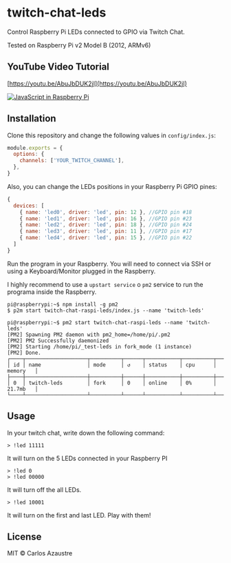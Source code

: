 # twitch-chat-leds

Control Raspberry Pi LEDs connected to GPIO via Twitch Chat.

Tested on Raspberry Pi v2 Model B (2012, ARMv6)

## YouTube Video Tutorial
[https://youtu.be/AbuJbDUK2jI](https://youtu.be/AbuJbDUK2jI)

[![JavaScript in Raspberry Pi](https://user-images.githubusercontent.com/650752/125165431-1f842f80-e197-11eb-9935-2b192f790451.png)](https://youtu.be/AbuJbDUK2jI)


## Installation

Clone this repository and change the following values in `config/index.js`:

```js
module.exports = {
  options: {
    channels: ['YOUR_TWITCH_CHANNEL'],
  },
}
```

Also, you can change the LEDs positions in your Raspberry Pi GPIO pines:

```js
{
  devices: [
    { name: 'led0', driver: 'led', pin: 12 }, //GPIO pin #18
    { name: 'led1', driver: 'led', pin: 16 }, //GPIO pin #23
    { name: 'led2', driver: 'led', pin: 18 }, //GPIO pin #24
    { name: 'led3', driver: 'led', pin: 11 }, //GPIO pin #17
    { name: 'led4', driver: 'led', pin: 15 }, //GPIO pin #22
  ]
}
```

Run the program in your Raspberry. You will need to connect via SSH or using a Keyboard/Monitor plugged in the Raspberry.

I highly recommend to use a `upstart service` o `pm2` service to run the programa inside the Raspberry.

```
pi@raspberrypi:~$ npm install -g pm2
$ p2m start twitch-chat-raspi-leds/index.js --name 'twitch-leds'

pi@raspberrypi:~$ pm2 start twitch-chat-raspi-leds --name 'twitch-leds'
[PM2] Spawning PM2 daemon with pm2_home=/home/pi/.pm2
[PM2] PM2 Successfully daemonized
[PM2] Starting /home/pi/_test-leds in fork_mode (1 instance)
[PM2] Done.
┌────┬────────────────────┬──────────┬──────┬───────────┬──────────┬──────────┐
│ id │ name               │ mode     │ ↺    │ status    │ cpu      │ memory   │
├────┼────────────────────┼──────────┼──────┼───────────┼──────────┼──────────┤
│ 0  │ twitch-leds        │ fork     │ 0    │ online    │ 0%       │ 21.7mb   │
└────┴────────────────────┴──────────┴──────┴───────────┴──────────┴──────────┘

```

## Usage

In your twitch chat, write down the following command:

```
> !led 11111
```

It will turn on the 5 LEDs connected in your Raspberry PI

```
> !led 0
> !led 00000
```

It will turn off the all LEDs.

```
> !led 10001
```

It will turn on the first and last LED.
Play with them!

## License

MIT &copy; Carlos Azaustre
